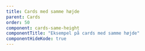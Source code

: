 ```yaml
---
title: Cards med samme højde
parent: Cards
order: 50
component: cards-same-height
componentTitle: "Eksempel på cards med samme højde"
componentHideKode: true
---
```

